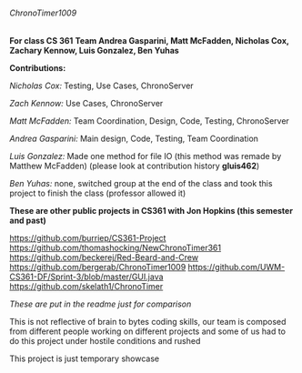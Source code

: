 ###### ChronoTimer1009
**For class CS 361**
**Team Andrea Gasparini, Matt McFadden, Nicholas Cox, Zachary Kennow, Luis Gonzalez, Ben Yuhas**


**Contributions:**




*Nicholas Cox:* Testing, Use Cases, ChronoServer




*Zach Kennow:* Use Cases, ChronoServer




*Matt McFadden:* Team Coordination, Design, Code, Testing, ChronoServer



*Andrea Gasparini:* Main design, Code, Testing, Team Coordination



*Luis Gonzalez:* Made one method for file IO (this method was remade by Matthew McFadden) (please look at contribution history **gluis462**)




*Ben Yuhas:* none, switched group at the end of the class and took this project to finish the class (professor allowed it)



**These are other public projects in CS361 with Jon Hopkins (this semester and past)**

https://github.com/burriep/CS361-Project
https://github.com/thomashocking/NewChronoTimer361
https://github.com/beckerej/Red-Beard-and-Crew
https://github.com/bergerab/ChronoTimer1009
https://github.com/UWM-CS361-DF/Sprint-3/blob/master/GUI.java
https://github.com/skelath1/ChronoTimer


*These are put in the readme just for comparison*


This is not reflective of brain to bytes coding skills, our team is composed from different people working on different projects
and some of us had to do this project under hostile conditions and rushed




This project is just temporary showcase
